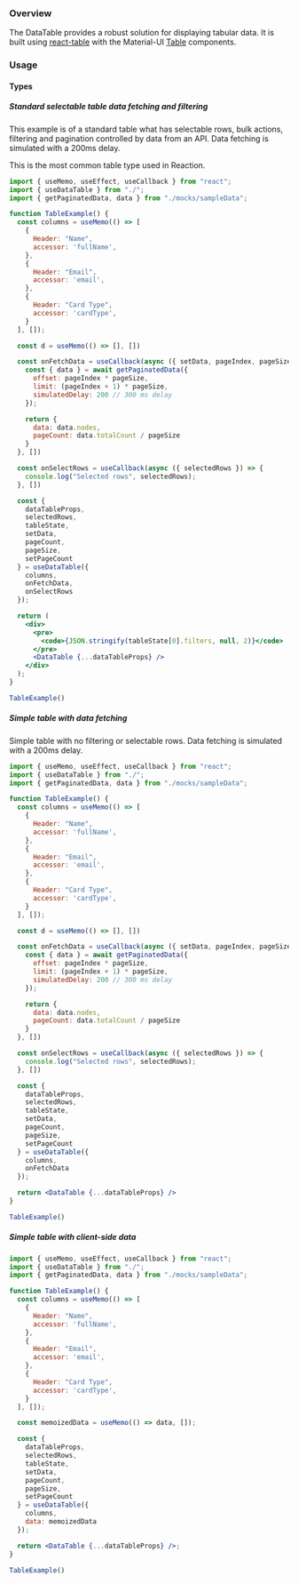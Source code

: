 ### Overview

The DataTable provides a robust solution for displaying tabular data. It is built using [react-table](https://github.com/tannerlinsley/react-table) with the Material-UI [Table](https://material-ui.com/components/tables/) components.

### Usage

#### Types

##### Standard selectable table data fetching and filtering

This example is of a standard table what has selectable rows, bulk actions, filtering and pagination controlled by data from an API. Data fetching is simulated with a 200ms delay.

This is the most common table type used in Reaction.

```jsx
import { useMemo, useEffect, useCallback } from "react";
import { useDataTable } from "./";
import { getPaginatedData, data } from "./mocks/sampleData";

function TableExample() {
  const columns = useMemo(() => [
    {
      Header: "Name",
      accessor: 'fullName',
    },
    {
      Header: "Email",
      accessor: 'email',
    },
    {
      Header: "Card Type",
      accessor: 'cardType',
    }
  ], []);

  const d = useMemo(() => [], [])

  const onFetchData = useCallback(async ({ setData, pageIndex, pageSize }) => {
    const { data } = await getPaginatedData({
      offset: pageIndex * pageSize,
      limit: (pageIndex + 1) * pageSize,
      simulatedDelay: 200 // 300 ms delay
    });

    return {
      data: data.nodes,
      pageCount: data.totalCount / pageSize
    }
  }, [])

  const onSelectRows = useCallback(async ({ selectedRows }) => {
    console.log("Selected rows", selectedRows);
  }, [])

  const {
    dataTableProps,
    selectedRows,
    tableState,
    setData,
    pageCount,
    pageSize,
    setPageCount
  } = useDataTable({
    columns,
    onFetchData,
    onSelectRows
  });

  return (
    <div>
      <pre>
        <code>{JSON.stringify(tableState[0].filters, null, 2)}</code>
      </pre>
      <DataTable {...dataTableProps} />
    </div>
  );
}

TableExample()
```

##### Simple table with data fetching

Simple table with no filtering or selectable rows. Data fetching is simulated with a 200ms delay.

```jsx
import { useMemo, useEffect, useCallback } from "react";
import { useDataTable } from "./";
import { getPaginatedData, data } from "./mocks/sampleData";

function TableExample() {
  const columns = useMemo(() => [
    {
      Header: "Name",
      accessor: 'fullName',
    },
    {
      Header: "Email",
      accessor: 'email',
    },
    {
      Header: "Card Type",
      accessor: 'cardType',
    }
  ], []);

  const d = useMemo(() => [], [])

  const onFetchData = useCallback(async ({ setData, pageIndex, pageSize }) => {
    const { data } = await getPaginatedData({
      offset: pageIndex * pageSize,
      limit: (pageIndex + 1) * pageSize,
      simulatedDelay: 200 // 300 ms delay
    });

    return {
      data: data.nodes,
      pageCount: data.totalCount / pageSize
    }
  }, [])

  const onSelectRows = useCallback(async ({ selectedRows }) => {
    console.log("Selected rows", selectedRows);
  }, [])

  const {
    dataTableProps,
    selectedRows,
    tableState,
    setData,
    pageCount,
    pageSize,
    setPageCount
  } = useDataTable({
    columns,
    onFetchData
  });

  return <DataTable {...dataTableProps} />
}

TableExample()
```

##### Simple table with client-side data

```jsx
import { useMemo, useEffect, useCallback } from "react";
import { useDataTable } from "./";
import { getPaginatedData, data } from "./mocks/sampleData";

function TableExample() {
  const columns = useMemo(() => [
    {
      Header: "Name",
      accessor: 'fullName',
    },
    {
      Header: "Email",
      accessor: 'email',
    },
    {
      Header: "Card Type",
      accessor: 'cardType',
    }
  ], []);

  const memoizedData = useMemo(() => data, []);

  const {
    dataTableProps,
    selectedRows,
    tableState,
    setData,
    pageCount,
    pageSize,
    setPageCount
  } = useDataTable({
    columns,
    data: memoizedData
  });

  return <DataTable {...dataTableProps} />;
}

TableExample()
```